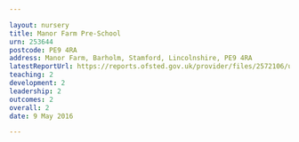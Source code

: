 ```yaml
---

layout: nursery
title: Manor Farm Pre-School
urn: 253644
postcode: PE9 4RA
address: Manor Farm, Barholm, Stamford, Lincolnshire, PE9 4RA
latestReportUrl: https://reports.ofsted.gov.uk/provider/files/2572106/urn/253644.pdf
teaching: 2
development: 2
leadership: 2
outcomes: 2
overall: 2
date: 9 May 2016

---
```

